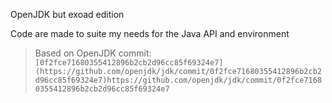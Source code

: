 OpenJDK but exoad edition


Code are made to suite my needs for the Java API and environment


> Based on OpenJDK commit: `[0f2fce71680355412896b2cb2d96cc85f69324e7](https://github.com/openjdk/jdk/commit/0f2fce71680355412896b2cb2d96cc85f69324e7)https://github.com/openjdk/jdk/commit/0f2fce71680355412896b2cb2d96cc85f69324e7`
